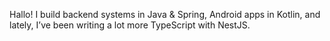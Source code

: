 Hallo! I build backend systems in Java & Spring, Android apps in Kotlin, and lately, I’ve been writing a lot more TypeScript with NestJS.
